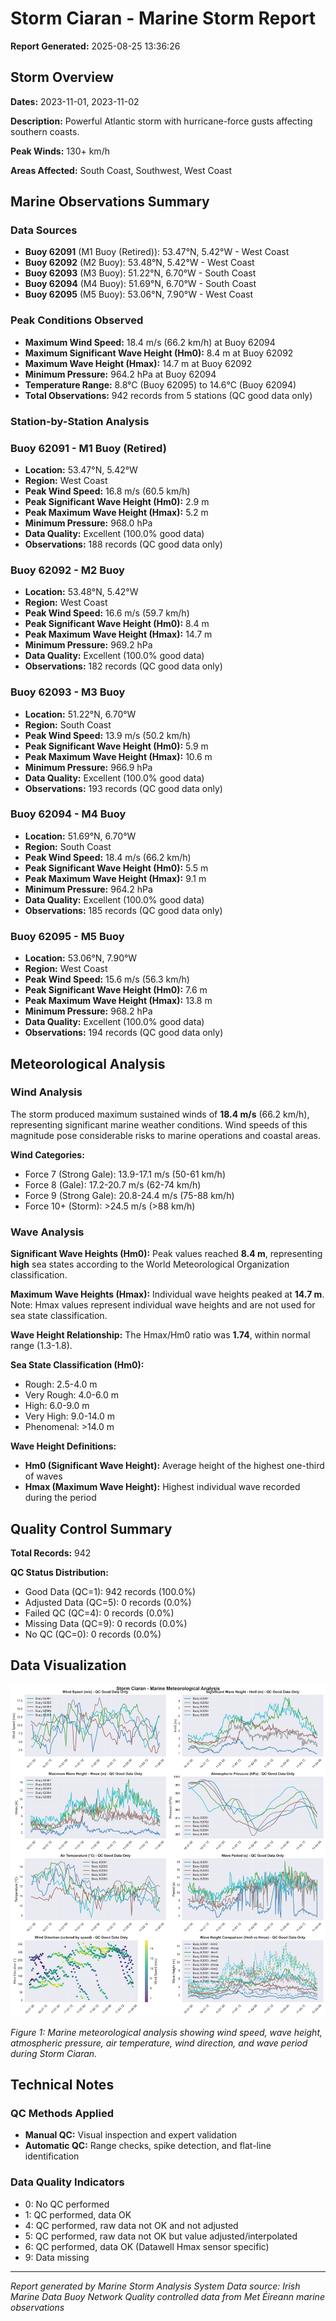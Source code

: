 # Storm Ciaran - Marine Storm Report

**Report Generated:** 2025-08-25 13:36:26

## Storm Overview

**Dates:** 2023-11-01, 2023-11-02

**Description:** Powerful Atlantic storm with hurricane-force gusts affecting southern coasts.

**Peak Winds:** 130+ km/h

**Areas Affected:** South Coast, Southwest, West Coast

## Marine Observations Summary

### Data Sources
- **Buoy 62091** (M1 Buoy (Retired)): 53.47°N, 5.42°W - West Coast
- **Buoy 62092** (M2 Buoy): 53.48°N, 5.42°W - West Coast
- **Buoy 62093** (M3 Buoy): 51.22°N, 6.70°W - South Coast
- **Buoy 62094** (M4 Buoy): 51.69°N, 6.70°W - South Coast
- **Buoy 62095** (M5 Buoy): 53.06°N, 7.90°W - West Coast

### Peak Conditions Observed

- **Maximum Wind Speed:** 18.4 m/s (66.2 km/h) at Buoy 62094
- **Maximum Significant Wave Height (Hm0):** 8.4 m at Buoy 62092
- **Maximum Wave Height (Hmax):** 14.7 m at Buoy 62092
- **Minimum Pressure:** 964.2 hPa at Buoy 62094
- **Temperature Range:** 8.8°C (Buoy 62095) to 14.6°C (Buoy 62094)
- **Total Observations:** 942 records from 5 stations (QC good data only)


### Station-by-Station Analysis

### Buoy 62091 - M1 Buoy (Retired)
- **Location:** 53.47°N, 5.42°W
- **Region:** West Coast
- **Peak Wind Speed:** 16.8 m/s (60.5 km/h)
- **Peak Significant Wave Height (Hm0):** 2.9 m  
- **Peak Maximum Wave Height (Hmax):** 5.2 m
- **Minimum Pressure:** 968.0 hPa
- **Data Quality:** Excellent (100.0% good data)
- **Observations:** 188 records (QC good data only)


### Buoy 62092 - M2 Buoy
- **Location:** 53.48°N, 5.42°W
- **Region:** West Coast
- **Peak Wind Speed:** 16.6 m/s (59.7 km/h)
- **Peak Significant Wave Height (Hm0):** 8.4 m  
- **Peak Maximum Wave Height (Hmax):** 14.7 m
- **Minimum Pressure:** 969.2 hPa
- **Data Quality:** Excellent (100.0% good data)
- **Observations:** 182 records (QC good data only)


### Buoy 62093 - M3 Buoy
- **Location:** 51.22°N, 6.70°W
- **Region:** South Coast
- **Peak Wind Speed:** 13.9 m/s (50.2 km/h)
- **Peak Significant Wave Height (Hm0):** 5.9 m  
- **Peak Maximum Wave Height (Hmax):** 10.6 m
- **Minimum Pressure:** 966.9 hPa
- **Data Quality:** Excellent (100.0% good data)
- **Observations:** 193 records (QC good data only)


### Buoy 62094 - M4 Buoy
- **Location:** 51.69°N, 6.70°W
- **Region:** South Coast
- **Peak Wind Speed:** 18.4 m/s (66.2 km/h)
- **Peak Significant Wave Height (Hm0):** 5.5 m  
- **Peak Maximum Wave Height (Hmax):** 9.1 m
- **Minimum Pressure:** 964.2 hPa
- **Data Quality:** Excellent (100.0% good data)
- **Observations:** 185 records (QC good data only)


### Buoy 62095 - M5 Buoy
- **Location:** 53.06°N, 7.90°W
- **Region:** West Coast
- **Peak Wind Speed:** 15.6 m/s (56.3 km/h)
- **Peak Significant Wave Height (Hm0):** 7.6 m  
- **Peak Maximum Wave Height (Hmax):** 13.8 m
- **Minimum Pressure:** 968.2 hPa
- **Data Quality:** Excellent (100.0% good data)
- **Observations:** 194 records (QC good data only)


## Meteorological Analysis

### Wind Analysis

The storm produced maximum sustained winds of **18.4 m/s** (66.2 km/h), representing significant marine weather conditions. Wind speeds of this magnitude pose considerable risks to marine operations and coastal areas.

**Wind Categories:**
- Force 7 (Strong Gale): 13.9-17.1 m/s (50-61 km/h)
- Force 8 (Gale): 17.2-20.7 m/s (62-74 km/h)  
- Force 9 (Strong Gale): 20.8-24.4 m/s (75-88 km/h)
- Force 10+ (Storm): >24.5 m/s (>88 km/h)


### Wave Analysis  

**Significant Wave Heights (Hm0):** Peak values reached **8.4 m**, representing **high** sea states according to the World Meteorological Organization classification.

**Maximum Wave Heights (Hmax):** Individual wave heights peaked at **14.7 m**. Note: Hmax values represent individual wave heights and are not used for sea state classification.

**Wave Height Relationship:** The Hmax/Hm0 ratio was **1.74**, within normal range (1.3-1.8).

**Sea State Classification (Hm0):**
- Rough: 2.5-4.0 m
- Very Rough: 4.0-6.0 m
- High: 6.0-9.0 m
- Very High: 9.0-14.0 m
- Phenomenal: >14.0 m

**Wave Height Definitions:**
- **Hm0 (Significant Wave Height):** Average height of the highest one-third of waves
- **Hmax (Maximum Wave Height):** Highest individual wave recorded during the period


## Quality Control Summary

**Total Records:** 942

**QC Status Distribution:**
- Good Data (QC=1): 942 records (100.0%)
- Adjusted Data (QC=5): 0 records (0.0%)
- Failed QC (QC=4): 0 records (0.0%)
- Missing Data (QC=9): 0 records (0.0%)
- No QC (QC=0): 0 records (0.0%)


## Data Visualization

![Storm Overview](Storm_Ciaran_overview.png)

*Figure 1: Marine meteorological analysis showing wind speed, wave height, atmospheric pressure, air temperature, wind direction, and wave period during Storm Ciaran.*

## Technical Notes

### QC Methods Applied
- **Manual QC:** Visual inspection and expert validation
- **Automatic QC:** Range checks, spike detection, and flat-line identification

### Data Quality Indicators
- 0: No QC performed
- 1: QC performed, data OK
- 4: QC performed, raw data not OK and not adjusted
- 5: QC performed, raw data not OK but value adjusted/interpolated
- 6: QC performed, data OK (Datawell Hmax sensor specific)
- 9: Data missing

---

*Report generated by Marine Storm Analysis System*
*Data source: Irish Marine Data Buoy Network*
*Quality controlled data from Met Éireann marine observations*
